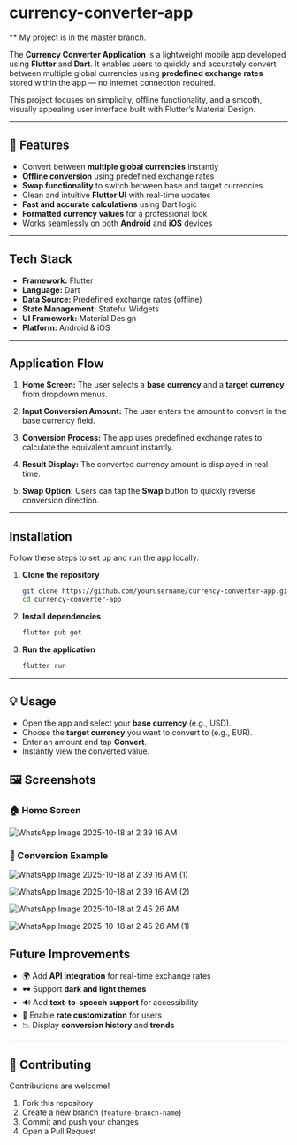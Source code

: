 # currency-converter-app

** My project is in the master branch.

The **Currency Converter Application** is a lightweight mobile app developed using **Flutter** and **Dart**.
It enables users to quickly and accurately convert between multiple global currencies using **predefined exchange rates** stored within the app — no internet connection required.

This project focuses on simplicity, offline functionality, and a smooth, visually appealing user interface built with Flutter’s Material Design.

---

## 🌟 Features

* Convert between **multiple global currencies** instantly
* **Offline conversion** using predefined exchange rates
* **Swap functionality** to switch between base and target currencies
* Clean and intuitive **Flutter UI** with real-time updates
* **Fast and accurate calculations** using Dart logic
* **Formatted currency values** for a professional look
* Works seamlessly on both **Android** and **iOS** devices

---

## Tech Stack

* **Framework:** Flutter
* **Language:** Dart
* **Data Source:** Predefined exchange rates (offline)
* **State Management:** Stateful Widgets
* **UI Framework:** Material Design
* **Platform:** Android & iOS

---

## Application Flow

1. **Home Screen:**
   The user selects a **base currency** and a **target currency** from dropdown menus.

2. **Input Conversion Amount:**
   The user enters the amount to convert in the base currency field.

3. **Conversion Process:**
   The app uses predefined exchange rates to calculate the equivalent amount instantly.

4. **Result Display:**
   The converted currency amount is displayed in real time.

5. **Swap Option:**
   Users can tap the **Swap** button to quickly reverse conversion direction.

---

##  Installation

Follow these steps to set up and run the app locally:

1. **Clone the repository**

   ```bash
   git clone https://github.com/yourusername/currency-converter-app.git
   cd currency-converter-app
   ```

2. **Install dependencies**

   ```bash
   flutter pub get
   ```

3. **Run the application**

   ```bash
   flutter run
   ```

---

## 💡 Usage

* Open the app and select your **base currency** (e.g., USD).
* Choose the **target currency** you want to convert to (e.g., EUR).
* Enter an amount and tap **Convert**.
* Instantly view the converted value.

## 🖼️ Screenshots

### 🏠 Home Screen

![WhatsApp Image 2025-10-18 at 2 39 16 AM](https://github.com/user-attachments/assets/50d3e2af-ff6c-46e8-8566-353b916c23a0)


### 💱 Conversion Example

![WhatsApp Image 2025-10-18 at 2 39 16 AM (1)](https://github.com/user-attachments/assets/92e34ffb-e3be-4730-8182-eb2305c492be)

![WhatsApp Image 2025-10-18 at 2 39 16 AM (2)](https://github.com/user-attachments/assets/0bf89419-1aeb-4331-a8f7-c103185b755b)

![WhatsApp Image 2025-10-18 at 2 45 26 AM](https://github.com/user-attachments/assets/ea5dd65f-d1ff-42b7-8833-716ec235d000)

![WhatsApp Image 2025-10-18 at 2 45 26 AM (1)](https://github.com/user-attachments/assets/81d3929a-f47b-4de9-834a-956141ffd866)


## Future Improvements

* 🌍 Add **API integration** for real-time exchange rates
* 🕶️ Support **dark and light themes**
* 🔊 Add **text-to-speech support** for accessibility
* 💾 Enable **rate customization** for users
* 📉 Display **conversion history** and **trends**

---

## 🤝 Contributing

Contributions are welcome!

1. Fork this repository
2. Create a new branch (`feature-branch-name`)
3. Commit and push your changes
4. Open a Pull Request





